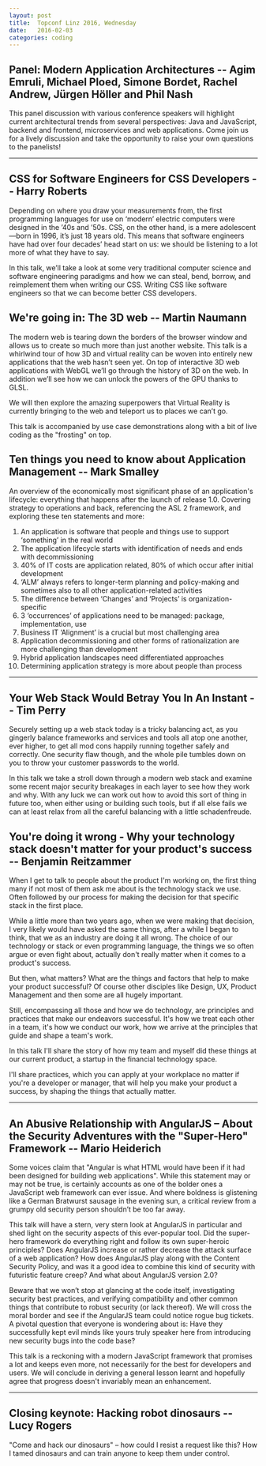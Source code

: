 ```yaml
---
layout: post
title:  Topconf Linz 2016, Wednesday
date:   2016-02-03
categories: coding
---
```


## Panel: Modern Application Architectures -- Agim Emruli, Michael Ploed, Simone Bordet, Rachel Andrew, Jürgen Höller and Phil Nash

This panel discussion with various conference speakers will highlight current architectural trends from several perspectives: Java and JavaScript, backend and frontend, microservices and web applications. Come join us for a lively discussion and take the opportunity to raise your own questions to the panelists!

---
## CSS for Software Engineers for CSS Developers -- Harry Roberts

Depending on where you draw your measurements from, the first programming languages for use on ‘modern’ electric computers were designed in the ’40s and ’50s. CSS, on the other hand, is a mere adolescent—born in 1996, it’s just 18 years old. This means that software engineers have had over four decades’ head start on us: we should be listening to a lot more of what they have to say.

In this talk, we’ll take a look at some very traditional computer science and software engineering paradigms and how we can steal, bend, borrow, and reimplement them when writing our CSS. Writing CSS like software engineers so that we can become better CSS developers.

## We're going in: The 3D web -- Martin Naumann

The modern web is tearing down the borders of the browser window and allows us to create so much more than just another website.
This talk is a whirlwind tour of how 3D and virtual reality can be woven into entirely new applications that the web hasn’t seen yet. On top of interactive 3D web applications with WebGL we’ll go through the history of 3D on the web.
In addition we’ll see how we can unlock the powers of the GPU thanks to GLSL.

We will then explore the amazing superpowers that Virtual Reality is currently bringing to the web and teleport us to places we can’t go.

This talk is accompanied by use case demonstrations along with a bit of live coding as the "frosting" on top.

## Ten things you need to know about Application Management -- Mark Smalley

An overview of the economically most significant phase of an application's lifecycle: everything that happens after the launch of release 1.0. Covering strategy to operations and back, referencing the ASL 2 framework, and exploring these ten statements and more:
1. An application is software that people and things use to support ‘something’ in the real world
2. The application lifecycle starts with identification of needs and ends with decommissioning
3. 40% of IT costs are application related, 80% of which occur after initial development
4. ‘ALM’ always refers to longer-term planning and policy-making and sometimes also to all other application-related activities
5. The difference between ‘Changes’ and ‘Projects’ is organization-specific
6. 3 ‘occurrences’ of applications need to be managed: package, implementation, use
7. Business IT ‘Alignment’ is a crucial but most challenging area
8. Application decommissioning and other forms of rationalization are more challenging than development
9. Hybrid application landscapes need differentiated approaches
10. Determining application strategy is more about people than process

---

## Your Web Stack Would Betray You In An Instant -- Tim Perry

Securely setting up a web stack today is a tricky balancing act, as you gingerly balance frameworks and services and tools all atop one another, ever higher, to get all mod cons happily running together safely and correctly. One security flaw though, and the whole pile tumbles down on you to throw your customer passwords to the world.

In this talk we take a stroll down through a modern web stack and examine some recent major security breakages in each layer to see how they work and why. With any luck we can work out how to avoid this sort of thing in future too, when either using or building such tools, but if all else fails we can at least relax from all the careful balancing with a little schadenfreude.

## You're doing it wrong - Why your technology stack doesn't matter for your product's success -- Benjamin Reitzammer

When I get to talk to people about the product I'm working on, the first thing many if not most of them ask me about is the technology stack we use. Often followed by our process for making the decision for that specific stack in the first place.

While a little more than two years ago, when we were making that decision, I very likely would have asked the same things, after a while I began to think, that we as an industry are doing it all wrong. The choice of our technology or stack or even programming language, the things we so often argue or even fight about, actually don't really matter when it comes to a product's success.

But then, what matters? What are the things and factors that help to make your product successful? Of course other disciples like Design, UX, Product Management and then some are all hugely important.

Still, encompassing all those and how we do technology, are principles and practices that make our endeavors successful. It's how we treat each other in a team, it's how we conduct our work, how we arrive at the principles that guide and shape a team's work.

In this talk I'll share the story of how my team and myself did these things at our current product, a startup in the financial technology space.

I'll share practices, which you can apply at your workplace no matter if you're a developer or manager, that will help you make your product a success, by shaping the things that actually matter.

---

## An Abusive Relationship with AngularJS – About the Security Adventures with the "Super-Hero" Framework -- Mario Heiderich

Some voices claim that "Angular is what HTML would have been if it had been designed for building web applications". While this statement may or may not be true, is certainly accounts as one of the bolder ones a JavaScript web framework can ever issue. And where boldness is glistening like a German Bratwurst sausage in the evening sun, a critical review from a grumpy old security person shouldn’t be too far away.

This talk will have a stern, very stern look at AngularJS in particular and shed light on the security aspects of this ever-popular tool. Did the super-hero framework do everything right and follow its own super-heroic principles? Does AngularJS increase or rather decrease the attack surface of a web application? How does AngularJS play along with the Content Security Policy, and was it a good idea to combine this kind of security with futuristic feature creep? And what about AngularJS version 2.0?

Beware that we won’t stop at glancing at the code itself, investigating security best practices, and verifying compatibility and other common things that contribute to robust security (or lack thereof). We will cross the moral border and see if the AngularJS team could notice rogue bug tickets. A pivotal question that everyone is wondering about is: Have they successfully kept evil minds like yours truly speaker here from introducing new security bugs into the code base?

This talk is a reckoning with a modern JavaScript framework that promises a lot and keeps even more, not necessarily for the best for developers and users. We will conclude in deriving a general lesson learnt and hopefully agree that progress doesn't invariably mean an enhancement.

---

## Closing keynote: Hacking robot dinosaurs -- Lucy Rogers

"Come and hack our dinosaurs" – how could I resist a request like this? How I tamed dinosaurs and can train anyone to keep them under control.

